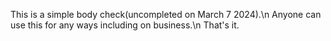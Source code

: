 This is a simple body check(uncompleted on March 7 2024).\n
Anyone can use this for any ways including on business.\n
That's it.
